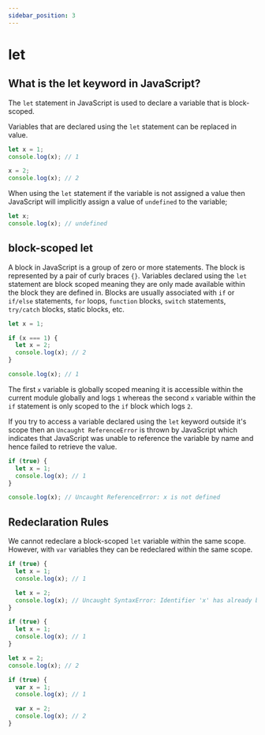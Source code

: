 ```yaml
---
sidebar_position: 3
---
```


# let

## What is the let keyword in JavaScript?

The `let` statement in JavaScript is used to declare a variable that is block-scoped.

Variables that are declared using the `let` statement can be replaced in value.

```js
let x = 1;
console.log(x); // 1

x = 2;
console.log(x); // 2
```

When using the `let` statement if the variable is not assigned a value then JavaScript will implicitly assign a value of `undefined` to the variable;

```js
let x;
console.log(x); // undefined
```

## block-scoped let

A block in JavaScript is a group of zero or more statements. The block is represented by a pair of curly braces `{}`. Variables declared using the `let` statement are block scoped meaning they are only made available within the block they are defined in. Blocks are usually associated with `if` or `if/else` statements, `for` loops, `function` blocks, `switch` statements, `try/catch` blocks, static blocks, etc.

```js
let x = 1;

if (x === 1) {
  let x = 2;
  console.log(x); // 2
}

console.log(x); // 1
```

The first `x` variable is globally scoped meaning it is accessible within the current module globally and logs `1` whereas the second `x` variable within the `if` statement is only scoped to the `if` block which logs `2`.

If you try to access a variable declared using the `let` keyword outside it's scope then an `Uncaught ReferenceError` is thrown by JavaScript which indicates that JavaScript was unable to reference the variable by name and hence failed to retrieve the value.

```js
if (true) {
  let x = 1;
  console.log(x); // 1
}

console.log(x); // Uncaught ReferenceError: x is not defined
```

## Redeclaration Rules

We cannot redeclare a block-scoped `let` variable within the same scope. However, with `var` variables they can be redeclared within the same scope.

```js
if (true) {
  let x = 1;
  console.log(x); // 1

  let x = 2;
  console.log(x); // Uncaught SyntaxError: Identifier 'x' has already been declared
}
```

```js
if (true) {
  let x = 1;
  console.log(x); // 1
}

let x = 2;
console.log(x); // 2
```

```js
if (true) {
  var x = 1;
  console.log(x); // 1

  var x = 2;
  console.log(x); // 2
}
```
